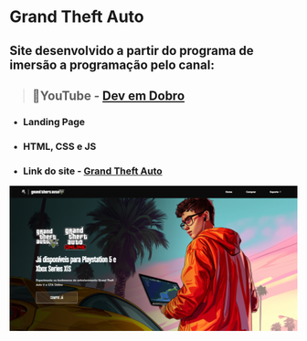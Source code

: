 # Grand Theft Auto
## Site desenvolvido a partir do programa de imersão a programação pelo canal:
> ## 📌YouTube - [Dev em Dobro](https://www.youtube.com/@DevemDobro)
*  ### Landing Page
* ### HTML, CSS e JS
* ### Link do site - [Grand Theft Auto](https://leticiaok.github.io/projeto-gta/)

![Home page](src/imagens/landing-page-gta.png)
